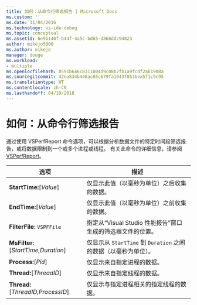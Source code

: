 ```yaml
---
title: 如何：从命令行筛选报告 | Microsoft Docs
ms.custom: ''
ms.date: 11/04/2016
ms.technology: vs-ide-debug
ms.topic: conceptual
ms.assetid: 6e9b140f-b44f-4a5c-bd65-d868ddc94023
author: mikejo5000
ms.author: mikejo
manager: douge
ms.workload:
- multiple
ms.openlocfilehash: 0591b646c8311004d9c08b2fb1a9fcdf2ab1908a
ms.sourcegitcommit: 42ea834b446ac65c679fa1043f853bea5f1c9c95
ms.translationtype: HT
ms.contentlocale: zh-CN
ms.lasthandoff: 04/19/2018
---
```

# <a name="how-to-filter-reports-from-the-command-line"></a>如何：从命令行筛选报告
通过使用 VSPerfReport 命令选项，可以根据分析数据文件的特定时间段筛选报告，或将数据限制到一个或多个进程或线程。 有关此命令的详细信息，请参阅 [VSPerfReport](../profiling/vsperfreport.md)。  
  
|选项|描述|  
|-------------|-----------------|  
|**StartTime:**[*Value*]|仅显示此值（以毫秒为单位）之后收集的数据。|  
|**EndTime:**[*Value*]|仅显示此值（以毫秒为单位）之前收集的数据。|  
|**FilterFile:** `VSPFFile`|指定从“Visual Studio 性能报告”窗口生成的筛选器文件的位置。|  
|**MsFilter:**[*StartTime,Duration*]|仅显示从 `StartTime` 到 `Duration` 之间的数据（以毫秒为单位）。|  
|**Process:**[*Pid*]|仅显示来自指定进程的数据。|  
|**Thread:**[*ThreadID*]|仅显示来自指定线程的数据。|  
|**Thread:**[*ThreadID,ProcessID*]|仅显示与指定进程相关的指定线程的数据。|